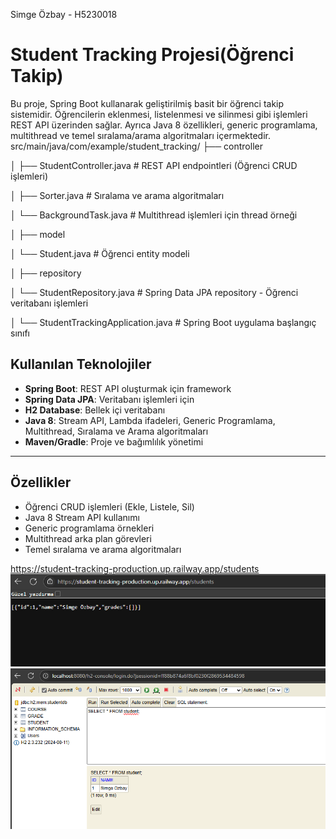 Simge Özbay - H5230018
# Student Tracking Projesi(Öğrenci Takip)

Bu proje, Spring Boot kullanarak geliştirilmiş basit bir öğrenci takip sistemidir. Öğrencilerin eklenmesi, listelenmesi ve silinmesi gibi işlemleri REST API üzerinden sağlar. Ayrıca Java 8 özellikleri, generic programlama, multithread ve temel sıralama/arama algoritmaları içermektedir.
src/main/java/com/example/student_tracking/
├── controller

│ ├── StudentController.java # REST API endpointleri (Öğrenci CRUD işlemleri)

│ ├── Sorter.java # Sıralama ve arama algoritmaları

│ └── BackgroundTask.java # Multithread işlemleri için thread örneği

│
├── model

│ └── Student.java # Öğrenci entity modeli

│
├── repository

│ └── StudentRepository.java # Spring Data JPA repository - Öğrenci veritabanı işlemleri

│
└── StudentTrackingApplication.java # Spring Boot uygulama başlangıç sınıfı
## Kullanılan Teknolojiler

- **Spring Boot**: REST API oluşturmak için framework
- **Spring Data JPA**: Veritabanı işlemleri için
- **H2 Database**: Bellek içi veritabanı
- **Java 8**: Stream API, Lambda ifadeleri, Generic Programlama, Multithread, Sıralama ve Arama algoritmaları
- **Maven/Gradle**: Proje ve bağımlılık yönetimi

---

## Özellikler

- Öğrenci CRUD işlemleri (Ekle, Listele, Sil)
- Java 8 Stream API kullanımı
- Generic programlama örnekleri
- Multithread arka plan görevleri
- Temel sıralama ve arama algoritmaları

https://student-tracking-production.up.railway.app/students
![Uygulama Görseli](assets/Screenshot1.png)
![Uygulama Görseli](assets/Screenshot21.png)
